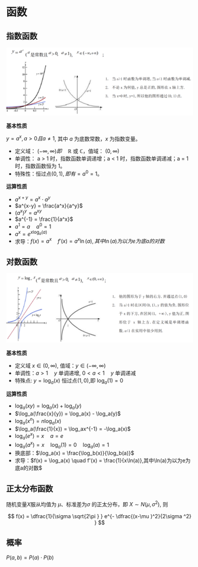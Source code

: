 # 函数
## 指数函数
![](./images/func_exponential.png)

**基本性质**

$y = a^x, a>0且a≠1$, 其中 $a$ 为底数常数，$x$ 为指数变量。


- 定义域： $(-\infty, \infty) 即\quad\mathbb{R}$ 或 $\mathbb{C}$，值域：  $(0, \infty)$
- 单调性： a > 1 时，指数函数单调递增；a < 1 时，指数函数单调递减；a = 1 时，指数函数恒为 1。
- 特殊性：恒过点$(0,1),即 有= a^0 = 1$。
  
**运算性质**

- $a^{x+y} = a^x \cdot a^y$
- $a^{x-y} = \frac{a^x}{a^y}$
- $(a^x)^y = a^{xy}$
- $a^{-1}  = \frac{1}{a^x}$
- $a^1 = a \quad a^0 = 1$
- $a^x = e^{x\log_a(a)}$
- 求导：$f(x) = a^x \quad f'(x) = a^x \ln(a),其中\ln(a)为以为e为底a的对数$

## 对数函数
![](./images/func_logarithmic.png)

**基本性质**

- 定义域 $x \in (0, \infty)$,  值域：$y \in (-\infty, \infty)$
- 单调性：$a > 1 \quad y$ 单调递增, $0< a < 1 \quad y$ 单调递减 
- 特殊点: $y = \log_a(x)$ 恒过点$(1,0)$,即 $\log_a(1) = 0$

**运算性质**

- $\log_a(xy) = \log_a(x) + \log_a(y)$
- $\log_a(\frac{x}{y}) = \log_a(x) - \log_a(y)$
- $\log_a(x^n) = n\log_a(x)$
- $\log_a(\frac{1}{x}) = \log_ax^{-1} = -\log_a(x)$
- $\log_a(e^x) = x \quad a = e$
- $\log_a(a^x) = x \quad \log_a(1) = 0 \quad \log_a(a) = 1$
- 换底部：$\log_a(x) = \frac{\log_b(x)}{\log_b(a)}$
- 求导：$f(x) = \log_a(x) \quad f'(x) = \frac{1}{x\ln(a)},其中\ln(a)为以为e为底a的对数$


## 正太分布函数

随机变量$X$服从均值为 $\mu$、标准差为$\sigma$ 的正太分布，即 $X \sim N(\mu, \sigma^2 )$, 则

$$
f(x) = \dfrac{1}{\sigma \sqrt{2\pi } } e^{- \dfrac{(x-\mu )^2}{2\sigma ^2} }
$$

## 概率
$P(a,b) = P(a) \cdot P(b)$
<!-- ![](./images/function-image1.png)
![](./images/function-image2.png)
![](./images/function-image3.png)
![](./images/function-image4.png) -->